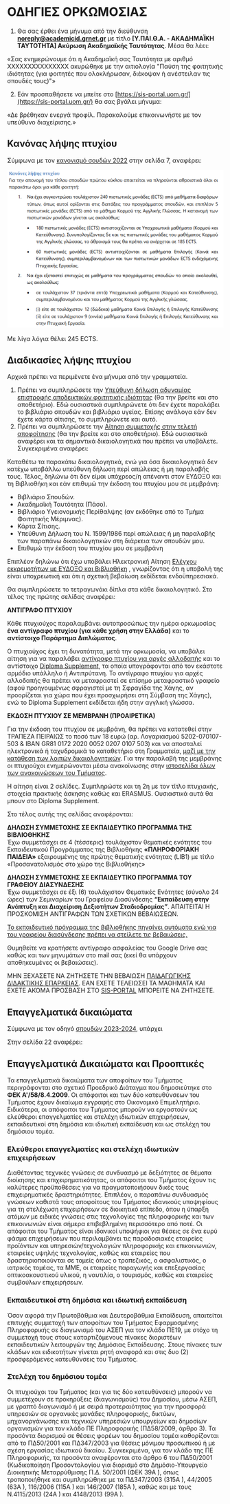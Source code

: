 # ΟΔΗΓΙΕΣ ΟΡΚΩΜΟΣΙΑΣ

1. Θα σας έρθει ένα μήνυμα από την διεύθυνση **noreply@academicid.grnet.gr** με τίτλο **[Υ.ΠΑΙ.Θ.Α. - ΑΚΑΔΗΜΑΪΚΗ ΤΑΥΤΟΤΗΤΑ] Ακύρωση Ακαδημαϊκής Ταυτότητας**. Μέσα θα λέει:

«Σας ενημερώνουμε ότι η Ακαδημαϊκή σας Ταυτότητα με αριθμό ΧΧΧΧΧΧΧΧΧΧΧΧΧΧΧ ακυρώθηκε με την αιτιολογία "Παύση της φοιτητικής ιδιότητας (για φοιτητές που ολοκλήρωσαν, διέκοψαν ή ανέστειλαν τις σπουδές τους)"»

2. Εάν προσπαθήσετε να μπείτε στο [https://sis-portal.uom.gr/](https://sis-portal.uom.gr/) θα σας βγάλει μήνυμα:

«Δε βρέθηκαν ενεργά προφίλ. Παρακαλούμε επικοινωνήστε με τον υπεύθυνο διαχείρισης.»


## Κανόνας λήψης πτυχίου

Σύμφωνα με τον [κανονισμό σουδών 2022](https://www.uom.gr/assets/site/public/nodes/4317/14235-KANONISMOS_SPOUDON_TMIMA_EP-EKDOSI_2022.pdf) στην σελίδα 7, αναφέρει:

![Κανόνες Λήψης Πτυχίου](kanonas-lipsis-ptixiou.png "Κανόνες Λήψης Πτυχίου]")

Με λίγα λόγια θέλει 245 ECTS.

## Διαδικασίες λήψης πτυχίου

Αρχικά πρέπει να περιμένετε ένα μήνυμα από την γραμματεία.

1. Πρέπει να συμπληρώσετε την [Υπεύθυνη δήλωση αδυναμίας επιστροφής αποδεικτικών φοιτητικής ιδιότητας](https://www.uom.gr/assets/site/public/nodes/3661/7285-GradDeclaration.docx) (θα την βρείτε και στο αποθετήριο). Εδώ ουσιαστικά συμπληρώνετε ότι δεν έχετε παραλάβει το βιβλιάριο σπουδών και βιβλιάριο υγείας. Επίσης ανάλογα εάν δεν έχετε κάρτα σίτισης, το συμπληρώνετε και αυτό.    
2. Πρέπει να συμπληρώσετε την [Αίτηση συμμετοχής στην τελετή αποφοίτησης](https://www.uom.gr/assets/site/public/nodes/3661/7609-GradApplication_2020.docx) (θα την βρείτε και στο αποθετήριο). Εδώ ουσιαστικά αναφέρει και τα σημαντικά δικαιολογητικά που πρέπει να υποβάλετε. Συγκεκριμένα αναφέρει:

Καταθέτω τα παρακάτω δικαιολογητικά, ενώ για όσα δικαιολογητικά δεν κατέχω υποβάλλω υπεύθυνη δήλωση περί απώλειας ή μη παραλαβής τους. Τέλος, δηλώνω ότι δεν είμαι υπόχρεος/η απέναντι στον ΕΥΔΟΞΟ και τη Βιβλιοθήκη και εάν επιθυμώ την έκδοση του πτυχίου μου σε μεμβράνη:

* Βιβλιάριο Σπουδών.   
* Ακαδημαϊκή Ταυτότητα (Πάσο).   
* Βιβλιάριο Υγειονομικής Περίθαλψης (αν εκδόθηκε από το Τμήμα Φοιτητικής Μέριμνας).   
* Κάρτα Σίτισης.   
* Υπεύθυνη Δήλωση του Ν. 1599/1986 περί απώλειας ή μη παραλαβής των παραπάνω δικαιολογητικών στη διάρκεια των σπουδών μου.   
* Επιθυμώ την έκδοση του πτυχίου μου σε μεμβράνη   

Επιπλέον δηλώνω ότι έχω υποβάλει Ηλεκτρονική Αίτηση  [Ελέγχου εκκρεμοτήτων με ΕΥΔΟΞΟ και Βιβλιοθήκη](https://www.lib.uom.gr/index.php/el/aitisi-elegxou-mi-ekkremotitas?view=form) , γνωρίζοντας ότι η υποβολή της είναι υποχρεωτική και ότι η σχετική βεβαίωση εκδίδεται ενδοϋπηρεσιακά.
 
Θα συμπληρώσετε το τετραγωνάκι δίπλα στα κάθε δικαιολογητικό. Στο τέλος της πρώτης σελίδας αναφέρει:

**ΑΝΤΙΓΡΑΦΟ ΠΤΥΧΙΟΥ** 

Κάθε πτυχιούχος παραλαμβάνει αυτοπροσώπως την ημέρα ορκωμοσίας **ένα αντίγραφο πτυχίου (για κάθε χρήση στην Ελλάδα)** και το **αντίστοιχο Παράρτημα Διπλώματος**.

Ο πτυχιούχος έχει τη δυνατότητα, μετά την ορκωμοσία, να υποβάλει αίτηση για να παραλάβει <u>αντίγραφο πτυχίου για αρχές αλλοδαπής</u> και το αντίστοιχο <u>Diploma Supplement</u>, τα οποία υπογράφονται από τον εκάστοτε αρμόδιο υπάλληλο ή Αντιπρύτανη. Το αντίγραφο πτυχίου για αρχές αλλοδαπής θα πρέπει να μεταφραστεί σε επίσημο μεταφραστικό γραφείο (αφού προηγουμένως σφραγιστεί με τη Σφραγίδα της Χάγης, αν προορίζεται για χώρα που έχει προσχωρήσει στη Σύμβαση της Χάγης), ενώ το Diploma Supplement εκδίδεται ήδη στην αγγλική γλώσσα.

**ΕΚΔΟΣΗ ΠΤΥΧΙΟΥ ΣΕ ΜΕΜΒΡΑΝΗ (ΠΡΟΑΙΡΕΤΙΚΑ)**

Για την έκδοση του πτυχίου σε μεμβράνη, θα πρέπει να κατατεθεί στην ΤΡΑΠΕΖΑ ΠΕΙΡΑΙΩΣ το ποσό των 18 ευρώ (αρ. Λογαριασμού 5202-070107-503 & ΙΒΑΝ  GR81 0172 2020 0052 0207 0107 503) και να αποσταλεί ηλεκτρονικά ή ταχυδρομικά το καταθετήριο στη Γραμματεία, <u>μαζί με την κατάθεση των λοιπών δικαιολογητικών</u>. Για την παραλαβή της μεμβράνης οι πτυχιούχοι ενημερώνονται μέσω ανακοίνωσης στην [ιστοσελίδα όλων των ανακοινώσεων του Τμήματος](https://www.uom.gr/dai/ta-nea-toy-tmhmatos).

Η αίτηση είναι 2 σελίδες. Συμπληρώστε και τη 2η με τον τίτλο πτυχιακής, στοιχεία πρακτικής άσκησης καθώς και ERASMUS. Ουσιαστικά αυτά θα μπουν στο Diploma Supplement.

Στο τέλος αυτής της σελίδας αναφέρονται:

**ΔΗΛΩΣΗ ΣΥΜΜΕΤΟΧΗΣ ΣΕ ΕΚΠΑΙΔΕΥΤΙΚΟ ΠΡΟΓΡΑΜΜΑ ΤΗΣ ΒΙΒΛΙΟΘΗΚΗΣ**   
Έχω συμμετάσχει σε 4 (τέσσερις) τουλάχιστον θεματικές ενότητες του Εκπαιδευτικού Προγράμματος της Βιβλιοθήκης **«ΠΛΗΡΟΦΟΡΙΑΚΗ ΠΑΙΔΕΙΑ»** εξαιρουμένης της πρώτης θεματικής ενότητας (LIB1) με τίτλο «Προσανατολισμός στο χώρο της Βιβλιοθήκης»   

**ΔΗΛΩΣΗ ΣΥΜΜΕΤΟΧΗΣ ΣΕ ΕΚΠΑΙΔΕΥΤΙΚΟ ΠΡΟΓΡΑΜΜΑ ΤΟΥ ΓΡΑΦΕΙΟΥ ΔΙΑΣΥΝΔΕΣΗΣ**   
Έχω συμμετάσχει σε έξι (6) τουλάχιστον Θεματικές Ενότητες (σύνολο 24 ώρες) των Σεμιναρίων του Γραφείου Διασύνδεσης **“Εκπαίδευση στην Ανάπτυξη και Διαχείριση Δεξιοτήτων Σταδιοδρομίας”**. ΑΠΑΙΤΕΙΤΑΙ Η ΠΡΟΣΚΟΜΙΣΗ ΑΝΤΙΓΡΑΦΩΝ ΤΩΝ ΣΧΕΤΙΚΩΝ ΒΕΒΑΙΩΣΕΩΝ.   

<u>Το εκπαιδευτικό πρόγραμμα της βιβλιοθήκης πηγαίνει αυτόματα ενώ για του γραφείου διασύνδεσης πρέπει να στείλετε τις βεβαιώσεις.</u>

Θυμηθείτε να κρατήσετε αντίγραφο ασφαλείας του Google Drive σας καθώς και των μηνυμάτων στο mail σας (εκεί θα υπάρχουν αποθηκευμένες οι βεβαιώσεις).

ΜΗΝ ΞΕΧΑΣΕΤΕ ΝΑ ΖΗΤΗΣΕΤΕ ΤΗΝ ΒΕΒΑΙΩΣΗ [ΠΑΙΔΑΓΩΓΙΚΗΣ ΔΙΔΑΚΤΙΚΗΣ ΕΠΑΡΚΕΙΑΣ](https://www.uom.gr/dai/programma-paidagogikhs-kai-didaktikhs-eparkeias). ΕΑΝ ΕΧΕΤΕ ΤΕΛΕΙΩΣΕΙ ΤΑ ΜΑΘΗΜΑΤΑ ΚΑΙ ΕΧΕΤΕ ΑΚΟΜΑ ΠΡΟΣΒΑΣΗ ΣΤΟ [SIS-PORTAL](https://sis-portal.uom.gr/) ΜΠΟΡΕΙΤΕ ΝΑ ΖΗΤΗΣΕΤΕ.


## Επαγγελματικά δικαιώματα

Σύμφωνα με τον οδηγό [σπουδών 2023-2024](https://drive.google.com/file/d/1UTjhWPKKxKA_x0q9BpdRuZEFUWgQfYhU/view), υπάρχει 

Στην σελίδα 22 αναφέρει:

## Επαγγελματικά Δικαιώματα και Προοπτικές
Τα επαγγελματικά δικαιώματα των αποφοίτων του Τμήματος περιγράφονται στο σχετικό Προεδρικό Διάταγμα που δημοσιεύτηκε στο **ΦΕΚ A'/58/8.4.2009**. Οι απόφοιτοι και των δύο κατευθύνσεων του Τμήματος έχουν δικαίωμα εγγραφής στο Οικονομικό Επιμελητήριο. Ειδικότερα, οι απόφοιτοι του Τμήματος μπορούν να εργαστούν ως ελεύθεροι επαγγελματίες και στελέχη ιδιωτικών επιχειρήσεων, εκπαιδευτικοί στη δημόσια και ιδιωτική εκπαίδευση και ως στελέχη του δημόσιου τομέα.

### Ελεύθεροι επαγγελματίες και στελέχη ιδιωτικών επιχειρήσεων 
Διαθέτοντας τεχνικές γνώσεις σε συνδυασμό με δεξιότητες σε θέματα διοίκησης και επιχειρηματικότητας, οι απόφοιτοι του Τμήματος έχουν τις καλύτερες προϋποθέσεις για να πραγματοποιήσουν δικές τους επιχειρηματικές δραστηριότητες. Επιπλέον, ο παραπάνω συνδυασμός γνώσεων καθιστά τους αποφοίτους του Τμήματος ιδανικούς υποψηφίους για τη στελέχωση επιχειρήσεων σε διοικητικό επίπεδο, όπου η ύπαρξη ατόμων με ειδικές γνώσεις στις τεχνολογίες της πληροφορικής και των επικοινωνιών είναι σήμερα επιβεβλημένη περισσότερο από ποτέ. Οι απόφοιτοι του Τμήματος είναι ιδανικοί υποψήφιοι για θέσεις σε ένα ευρύ φάσμα επιχειρήσεων που περιλαμβάνει τις παραδοσιακές εταιρείες προϊόντων και υπηρεσιών/τεχνολογιών πληροφορικής και επικοινωνιών, εταιρείες υψηλής τεχνολογίας, καθώς και εταιρείες που δραστηριοποιούνται σε τομείς όπως ο τραπεζικός, ο ασφαλιστικός, ο ιατρικός τομέας, τα ΜΜΕ, οι εταιρείες παραγωγής και επεξεργασίας οπτικοακουστικού υλικού, η ναυτιλία, ο τουρισμός, καθώς και εταιρείες συμβούλων επιχειρήσεων.

### Εκπαιδευτικοί στη δημόσια και ιδιωτική εκπαίδευση
Όσον αφορά την Πρωτοβάθμια και Δευτεροβάθμια Εκπαίδευση, απαιτείται επιτυχής συμμετοχή των αποφοίτων του Τμήματος Εφαρμοσμένης Πληροφορικής σε διαγωνισμό του ΑΣΕΠ για τον κλάδο ΠΕ19, με στόχο τη συμμετοχή τους στους καταρτιζόμενους πίνακες διοριστέων εκπαιδευτικών λειτουργών της Δημόσιας Εκπαίδευσης. Στους πίνακες των κλάδων και ειδικοτήτων γίνεται ρητή αναφορά και στις δυο (2) προσφερόμενες κατευθύνσεις του Τμήματος.

### Στελέχη του δημόσιου τομέα
Οι πτυχιούχοι του Τμήματος (και για τις δύο κατευθύνσεις) μπορούν να συμμετέχουν σε προκηρύξεις (διαγωνισμούς) του Δημοσίου, μέσω ΑΣΕΠ, με γραπτό διαγωνισμό ή με σειρά προτεραιότητας για την προσφορά υπηρεσιών σε οργανικές μονάδες πληροφορικής, δικτύων, μηχανοργάνωσης και τεχνικών υπηρεσιών υπουργείων και δημοσίων οργανισμών για τον κλάδο ΠΕ Πληροφορικής (ΠΔ58/2009, άρθρο 3). Τα προσόντα διορισμού σε θέσεις φορέων του δημοσίου τομέα καθορίζονται από το ΠΔ50/2001 και ΠΔ347/2003 για θέσεις μόνιμου προσωπικού ή με σχέση εργασίας ιδιωτικού δικαίου. Συγκεκριμένα, για τον κλάδο της ΠΕ Πληροφορικής, τα προσόντα αναφέρονται στο άρθρο 6 του ΠΔ50/2001 (Κωδικοποίηση Προσοντολογίου για διορισμό στο Δημόσιο-Υπουργείο Διοικητικής Μεταρρύθμισης Π.Δ. 50/2001 (ΦΕΚ 39Α ́), όπως τροποποιήθηκε και συμπληρώθηκε με τα ΠΔ347/2003 (315Α ́), 44/2005 (63Α ́), 116/2006 (115Α ́) και 146/2007 (185Α ́), καθώς και με τους Ν.4115/2013 (24Α ́) και 4148/2013 (99Α ́).
